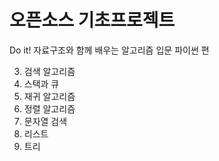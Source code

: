 # 오픈소스 기초프로젝트

Do it! 자료구조와 함께 배우는 알고리즘 입문 파이썬 편

3. 검색 알고리즘
4. 스택과 큐
5. 재귀 알고리즘
6. 정렬 알고리즘
7. 문자열 검색
8. 리스트
9. 트리
